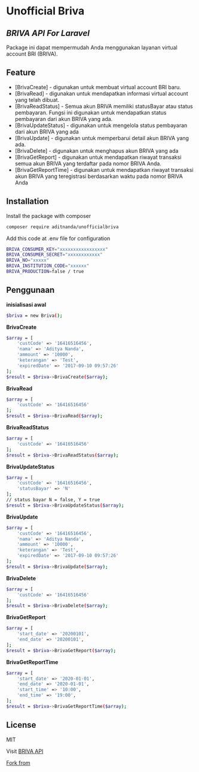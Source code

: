 # Unofficial Briva
## _BRIVA API For Laravel_

Package ini dapat mempermudah Anda menggunakan layanan virtual account BRI (BRIVA).

## Feature
- [BrivaCreate] - digunakan untuk membuat virtual account BRI baru.
- [BrivaRead] - digunakan untuk mendapatkan informasi virtual account yang telah dibuat.
- [BrivaReadStatus] - Semua akun BRIVA memiliki statusBayar atau status pembayaran. Fungsi ini digunakan untuk mendapatkan status pembayaran dari akun BRIVA yang ada.
- [BrivaUpdateStatus] - digunakan untuk mengelola status pembayaran dari akun BRIVA yang ada
- [BrivaUpdate] - digunakan untuk memperbarui detail akun BRIVA yang ada.
- [BrivaDelete] - digunakan untuk menghapus akun BRIVA yang ada
- [BrivaGetReport] - digunakan untuk mendapatkan riwayat transaksi semua akun BRIVA yang terdaftar pada nomor BRIVA Anda.
- [BrivaGetReportTime] - digunakan untuk mendapatkan riwayat transaksi akun BRIVA yang teregistrasi berdasarkan waktu pada nomor BRIVA Anda

## Installation

Install the package with composer

```sh
composer require aditnanda/unofficialbriva
```

Add this code at .env file for configuration

```sh
BRIVA_CONSUMER_KEY="xxxxxxxxxxxxxxxxx"
BRIVA_CONSUMER_SECRET="xxxxxxxxxxxx"
BRIVA_NO="xxxxx"
BRIVA_INSTITUTION_CODE="xxxxxx"
BRIVA_PRODUCTION=false / true
```

## Penggunaan

**inisialisasi awal**
```sh
$briva = new Briva();
```
**BrivaCreate**
```sh
$array = [
    'custCode' => '16416516456',
    'nama' => 'Aditya Nanda',
    'ammount' => '10000',
    'keterangan' => 'Test',
    'expiredDate' => '2017-09-10 09:57:26'
];
$result = $briva->BrivaCreate($array);
```

**BrivaRead**
```sh
$array = [
    'custCode' => '16416516456'
];
$result = $briva->BrivaRead($array);
```
**BrivaReadStatus**
```sh
$array = [
    'custCode' => '16416516456'
];
$result = $briva->BrivaReadStatus($array);
```

**BrivaUpdateStatus**
```sh
$array = [
    'custCode' => '16416516456',
    'statusBayar' => 'N'
];
// status bayar N = false, Y = true
$result = $briva->BrivaUpdateStatus($array);
```

**BrivaUpdate**
```sh
$array = [
    'custCode' => '16416516456',
    'nama' => 'Aditya Nanda',
    'ammount' => '10000',
    'keterangan' => 'Test',
    'expiredDate' => '2017-09-10 09:57:26'
];
$result = $briva->BrivaUpdate($array);
```

**BrivaDelete**
```sh
$array = [
    'custCode' => '16416516456'
];
$result = $briva->BrivaDelete($array);
```

**BrivaGetReport**
```sh
$array = [
    'start_date' => '20200101',
    'end_date' => '20200101',
];
$result = $briva->BrivaGetReport($array);
```

**BrivaGetReportTime**
```sh
$array = [
    'start_date' => '2020-01-01',
    'end_date' => '2020-01-01',
    'start_time' => '10:00',
    'end_time' => '19:00',
];
$result = $briva->BrivaGetReportTime($array);
```

## License

MIT

Visit [BRIVA API](https://developers.bri.co.id/docs/briva)

[Fork from](https://github.com/aditnanda/unofficialbriva)